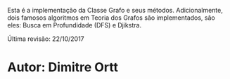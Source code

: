 Esta é a implementação da Classe Grafo e seus métodos.
Adicionalmente, dois famosos algoritmos em Teoria dos Grafos
são implementados, são eles: Busca em Profundidade (DFS) e Djikstra.

Última revisão: 22/10/2017

# Autor: Dimitre Ortt

